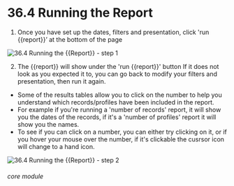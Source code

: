 # 36.4 Running the Report

1. Once you have set up the dates, filters and presentation, click &#039;run {{report}}’ at the bottom of the page

![36.4 Running the {{Report}} - step 1](36.4_Running_the_Report_im_1.png)

2. The {{report}} will show under the &#039;run {{report}}&#039; button
If it does not look as you expected it to, you can go back to modify your filters and presentation, then run it again.

- Some of the results tables allow you to click on the number to help you understand which records/profiles have been included in the report.
- For example if you're running a 'number of records' report, it will show you the dates of the records, if it's a 'number of profiles' report it will show you the names.
- To see if you can click on a number, you can either try clicking on it, or if you hover your mouse over the number, if it's clickable the cusrsor icon will change to a hand icon.

![36.4 Running the {{Report}} - step 2](36.4_Running_the_Report_im_2.png)


###### core module
